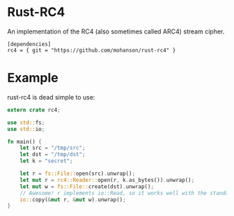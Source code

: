 # Rust-RC4

An implementation of the RC4 (also sometimes called ARC4) stream cipher.

```
[dependencies]
rc4 = { git = "https://github.com/mohanson/rust-rc4" }
```


# Example

rust-rc4 is dead simple to use:

```rust
extern crate rc4;

use std::fs;
use std::io;

fn main() {
    let src = "/tmp/src";
    let dst = "/tmp/dst";
    let k = "secret";

    let r = fs::File::open(src).unwrap();
    let mut r = rc4::Reader::open(r, k.as_bytes()).unwrap();
    let mut w = fs::File::create(dst).unwrap();
    // Awesome! r implements io::Read, so it works well with the standard library.
    io::copy(&mut r, &mut w).unwrap();
}
```
